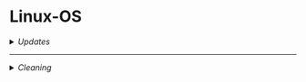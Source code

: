 # Linux-OS  

<details>
<summary><i>Updates</i></summary>
  
```bash
curl -fsSL https://raw.githubusercontent.com/Ven0m0/Linux-OS/refs/heads/main/Cachyos/Updates.sh | bash
```
</details>

---
<details>
<summary><i>Cleaning</i></summary>

```bash
curl -fsSL https://raw.githubusercontent.com/Ven0m0/Linux-OS/refs/heads/main/Cachyos/Clean.sh | bash
```
<details>

---
<details>
<summary><i>Rank mirrors & keyrings</i></summary>

```bash
curl -fsSL https://raw.githubusercontent.com/Ven0m0/Linux-OS/refs/heads/main/Cachyos/Rank.sh | bash
```
<details>

---
<details>
<summary><i>Automated install</i></summary>

```bash
curl -fsSL https://raw.githubusercontent.com/Ven0m0/Linux-OS/refs/heads/main/Cachyos/Scripts/Install.sh | bash
```
<details>

---
<details>
<summary><i>Automated configuration</i></summary>

```bash
curl -fsSL https://raw.githubusercontent.com/Ven0m0/Linux-OS/refs/heads/main/Cachyos/Scripts/AutoSetup.sh | bash
```
<details>

---
<details>
<summary><i>Bleachbit extra cleaner install</i></summary>

```bash
curl -fsSL https://raw.githubusercontent.com/Ven0m0/Linux-OS/refs/heads/main/Cachyos/Scripts/bleachbit.sh | bash
```
<details>

---
<details>
<summary><i>Misc</i></summary>

```bash
curl -fsSL https://raw.githubusercontent.com/Ven0m0/Linux-OS/refs/heads/main/Cachyos/Rust/Strip-rust.sh | bash

curl -fsSL https://raw.githubusercontent.com/Ven0m0/Linux-OS/refs/heads/main/Cachyos/Debloat.sh | bash
```
<details>

---
<details>
<summary><i>Script start</i></summary>

```bash
#!/usr/bin/bash
# shellcheck shell=bash
set -euo pipefail
IFS=$'\n\t'

# Safer globbing
shopt -s nullglob globstar

# C for speed
export LC_ALL=C LANG=C

# C+UTF8 if emojis needed
export LC_ALL=C LANG=C.UTF-8

# Script Path Awareness
SCRIPT_DIR="$(cd "$(dirname "${BASH_SOURCE[0]}")" && pwd)"

cd "$HOME"

# Sleep replacement
# Sleeps for 0.1 seconds (instead of doing "timeout 0.1", doesnt spawn subshells --> therefore faster)
sleepy() {
  read -rt 1 <> <(:) || :
}

```
<details>

---
<details>
<summary><i>Get external IP</i></summary>
```bash
curl -fsS ipinfo.io/ip || curl -fsS http://ipecho.net/plain
```
<details>

---

## Bash packages

- [Basher](https://www.basher.it/package)

- [bpkg](https://bpkg.sh)


## Linux operating systems

- [CachyOS](https://cachyos.org/)

- [Nobara](https://nobaraproject.org/)

- [SteamOS](https://store.steampowered.com/steamos/buildyourown) | 
[Download](https://store.steampowered.com/steamos/download/?ver=steamdeck&snr=)

- [Bazzite](https://bazzite.gg/)

- [EndeavourOS](https://endeavouros.com/)

- [Linux Mint](https://linuxmint.com/)

Other:

- [DietPi](https://dietpi.com/)

- [Raspberry Pi OS](https://www.raspberrypi.com/software/)
